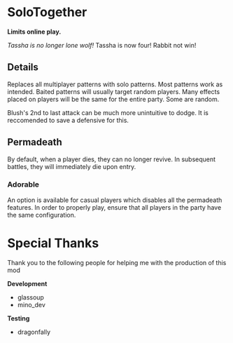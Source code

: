 # SoloTogether

**Limits online play.**

*Tassha is no longer lone wolf!*
Tassha is now four! Rabbit not win!

## Details
Replaces all multiplayer patterns with solo patterns.
Most patterns work as intended. Baited patterns will usually target random players.
Many effects placed on players will be the same for the entire party. Some are random.

Blush's 2nd to last attack can be much more unintuitive to dodge. It is reccomended to save a defensive for this.

## Permadeath
By default, when a player dies, they can no longer revive. In subsequent battles, they will immediately die upon entry.

### Adorable
An option is available for casual players which disables all the permadeath features.
In order to properly play, ensure that all players in the party have the same configuration.

# Special Thanks
Thank you to the following people for helping me with the production of this mod

**Development**
- glassoup
- mino_dev

**Testing**
- dragonfally
